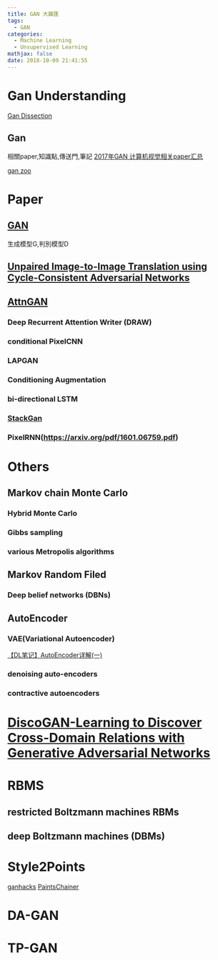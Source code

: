 ```yaml
---
title: GAN 大雜匯
tags:
  - GAN
categories:
  - Machine Learning
  - Unsupervised Learning
mathjax: false
date: 2018-10-09 21:41:55
---
```




# Gan Understanding
[Gan Dissection](https://arxiv.org/pdf/1811.10597.pdf)


## Gan



相關paper,知識點,傳送門,筆記
[2017年GAN 计算机视觉相关paper汇总](https://zhuanlan.zhihu.com/p/29882709)
<!--more-->


[gan zoo](https://github.com/hindupuravinash/the-gan-zoo)


# Paper

## [GAN](https://arxiv.org/pdf/1406.2661.pdf)
生成模型G,判別模型D

## [Unpaired Image-to-Image Translation using Cycle-Consistent Adversarial Networks](https://arxiv.org/pdf/1703.10593.pdf)

## [AttnGAN](https://arxiv.org/pdf/1711.10485.pdf)
### Deep Recurrent Attention Writer (DRAW)
### conditional PixelCNN
### LAPGAN
### Conditioning Augmentation
### bi-directional LSTM
### [StackGan](https://arxiv.org/pdf/1612.03242.pdf)
### PixelRNN(https://arxiv.org/pdf/1601.06759.pdf)


# Others

## Markov chain Monte Carlo
### Hybrid Monte Carlo
### Gibbs sampling
### various Metropolis algorithms


## Markov Random Filed
### Deep belief networks (DBNs)

## AutoEncoder
### VAE(Variational Autoencoder)
[【DL笔记】AutoEncoder详解(一)](https://blog.csdn.net/roguesir/article/details/77469665)
### denoising auto-encoders
### contractive autoencoders


# [DiscoGAN-Learning to Discover Cross-Domain Relations with Generative Adversarial Networks](https://arxiv.org/pdf/1703.05192.pdf)



# RBMS

## restricted Boltzmann machines  RBMs
## deep Boltzmann machines (DBMs)

# Style2Points
[ganhacks](https://github.com/soumith/ganhacks)
[PaintsChainer](https://github.com/pfnet/PaintsChainer)



# DA-GAN
# TP-GAN


